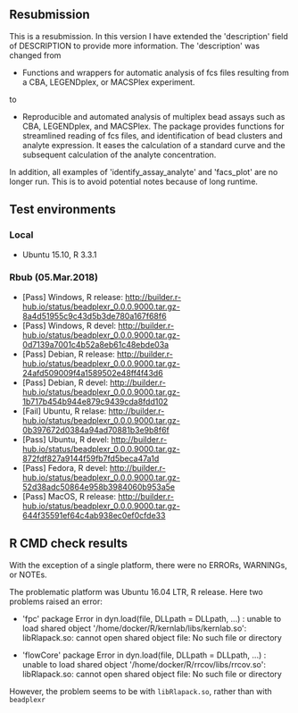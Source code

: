 ## Resubmission
This is a resubmission. In this version I have extended the 'description' field of DESCRIPTION to provide more information. The 'description' was changed from

* Functions and wrappers for automatic analysis of fcs files resulting from a CBA, LEGENDplex, or MACSPlex experiment.

to

* Reproducible and automated analysis of multiplex bead assays such as CBA, LEGENDplex, and MACSPlex. The package provides functions for streamlined reading of fcs  files, and identification of bead clusters and analyte expression. It eases the  calculation of a standard curve and the subsequent calculation of the analyte concentration.

In addition, all examples of 'identify_assay_analyte' and 'facs_plot' are no longer run. This is to avoid potential notes because of long runtime.

## Test environments

### Local
* Ubuntu 15.10, R 3.3.1

### Rbub (05.Mar.2018)

* [Pass] Windows, R release: http://builder.r-hub.io/status/beadplexr_0.0.0.9000.tar.gz-8a4d51955c9c43d5b3de780a167f68f6
* [Pass] Windows, R devel: http://builder.r-hub.io/status/beadplexr_0.0.0.9000.tar.gz-0d7139a7001c4b52a8eb61c48ebde03a
* [Pass] Debian, R release: http://builder.r-hub.io/status/beadplexr_0.0.0.9000.tar.gz-24afd509009f4a1589502e48ff4f43d6
* [Pass] Debian, R devel: http://builder.r-hub.io/status/beadplexr_0.0.0.9000.tar.gz-1b717b454b944e879c9439cda8fdd102
* [Fail] Ubuntu, R relase: http://builder.r-hub.io/status/beadplexr_0.0.0.9000.tar.gz-0b397672d0384a94ad70881b3e9b8f6f
* [Pass] Ubuntu, R devel: http://builder.r-hub.io/status/beadplexr_0.0.0.9000.tar.gz-872fdf827a9144f59fb7fd5beca47a1d
* [Pass] Fedora, R devel: http://builder.r-hub.io/status/beadplexr_0.0.0.9000.tar.gz-52d38adc50864e958b3984060b953a5e
* [Pass] MacOS, R release: http://builder.r-hub.io/status/beadplexr_0.0.0.9000.tar.gz-644f35591ef64c4ab938ec0ef0cfde33

## R CMD check results
With the exception of a single platform, there were no ERRORs, WARNINGs, or NOTEs.

The problematic platform was Ubuntu 16.04 LTR, R release. Here two problems raised an error:

* 'fpc' package
  Error in dyn.load(file, DLLpath = DLLpath, ...) :
  unable to load shared object '/home/docker/R/kernlab/libs/kernlab.so':
  libRlapack.so: cannot open shared object file: No such file or directory

* 'flowCore' package
  Error in dyn.load(file, DLLpath = DLLpath, ...) :
  unable to load shared object '/home/docker/R/rrcov/libs/rrcov.so':
  libRlapack.so: cannot open shared object file: No such file or directory

However, the problem seems to be with `libRlapack.so`, rather than with `beadplexr`
